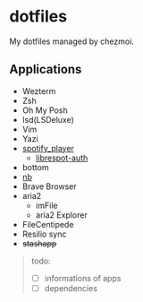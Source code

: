 # dotfiles

My dotfiles managed by chezmoi.

## Applications

- Wezterm
- Zsh
- Oh My Posh
- lsd(LSDeluxe)
- Vim
- Yazi
- [spotify_player](https://github.com/aome510/spotify-player)
    * [librespot-auth](https://github.com/dspearson/librespot-auth)
- bottom
- [nb](https://xwmx.github.io/nb/)
- Brave Browser
- aria2
    * imFile
    * aria2 Explorer
- FileCentipede
- Resilio sync
- ~~stashapp~~

> todo:<br>
> - [ ] informations of apps
> - [ ] dependencies

